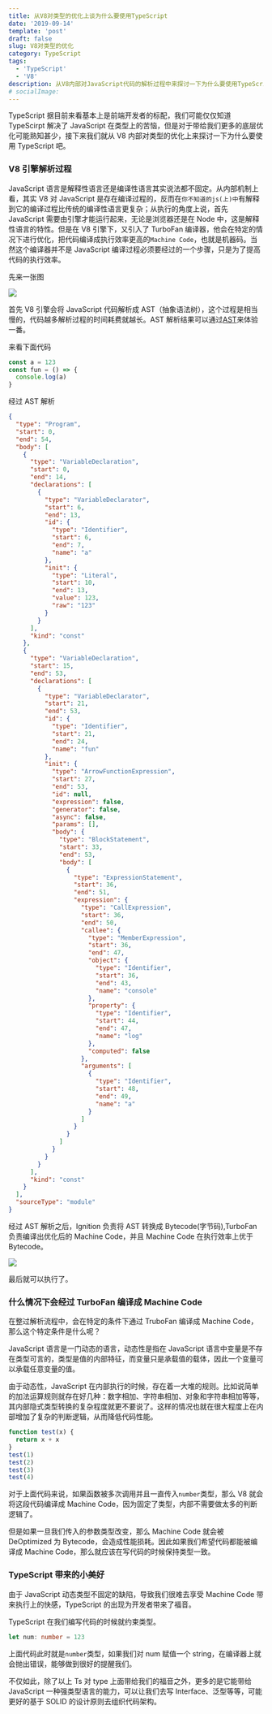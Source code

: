 ```yaml
---
title: 从V8对类型的优化上谈为什么要使用TypeScript
date: '2019-09-14'
template: 'post'
draft: false
slug: V8对类型的优化
category: TypeScript
tags:
  - 'TypeScript'
  - 'V8'
description: 从V8内部对JavaScript代码的解析过程中来探讨一下为什么要使用TypeScript
# socialImage:
---
```


TypeScript 据目前来看基本上是前端开发者的标配，我们可能仅仅知道 TypeScirpt 解决了 JavaScript 在类型上的苦恼，但是对于带给我们更多的底层优化可能熟知甚少，接下来我们就从 V8 内部对类型的优化上来探讨一下为什么要使用 TypeScript 吧。

### V8 引擎解析过程

JavaScript 语言是解释性语言还是编译性语言其实说法都不固定。从内部机制上看，其实 V8 对 JavaScript 是存在编译过程的，反而在`你不知道的js(上)中`有解释到它的编译过程比传统的编译性语言更复杂；从执行的角度上说，首先 JavaScript 需要由引擎才能运行起来，无论是浏览器还是在 Node 中，这是解释性语言的特性。但是在 V8 引擎下，又引入了 TurboFan 编译器，他会在特定的情况下进行优化，把代码编译成执行效率更高的`Machine Code`，也就是机器码。当然这个编译器并不是 JavaScript 编译过程必须要经过的一个步骤，只是为了提高代码的执行效率。

先来一张图

![](./1.jpg)

首先 V8 引擎会将 JavaScript 代码解析成 AST（抽象语法树），这个过程是相当慢的，代码越多解析过程的时间耗费就越长。AST 解析结果可以通过[AST](https://astexplorer.net/)来体验一番。

来看下面代码

```js
const a = 123
const fun = () => {
  console.log(a)
}
```

经过 AST 解析

```json
{
  "type": "Program",
  "start": 0,
  "end": 54,
  "body": [
    {
      "type": "VariableDeclaration",
      "start": 0,
      "end": 14,
      "declarations": [
        {
          "type": "VariableDeclarator",
          "start": 6,
          "end": 13,
          "id": {
            "type": "Identifier",
            "start": 6,
            "end": 7,
            "name": "a"
          },
          "init": {
            "type": "Literal",
            "start": 10,
            "end": 13,
            "value": 123,
            "raw": "123"
          }
        }
      ],
      "kind": "const"
    },
    {
      "type": "VariableDeclaration",
      "start": 15,
      "end": 53,
      "declarations": [
        {
          "type": "VariableDeclarator",
          "start": 21,
          "end": 53,
          "id": {
            "type": "Identifier",
            "start": 21,
            "end": 24,
            "name": "fun"
          },
          "init": {
            "type": "ArrowFunctionExpression",
            "start": 27,
            "end": 53,
            "id": null,
            "expression": false,
            "generator": false,
            "async": false,
            "params": [],
            "body": {
              "type": "BlockStatement",
              "start": 33,
              "end": 53,
              "body": [
                {
                  "type": "ExpressionStatement",
                  "start": 36,
                  "end": 51,
                  "expression": {
                    "type": "CallExpression",
                    "start": 36,
                    "end": 50,
                    "callee": {
                      "type": "MemberExpression",
                      "start": 36,
                      "end": 47,
                      "object": {
                        "type": "Identifier",
                        "start": 36,
                        "end": 43,
                        "name": "console"
                      },
                      "property": {
                        "type": "Identifier",
                        "start": 44,
                        "end": 47,
                        "name": "log"
                      },
                      "computed": false
                    },
                    "arguments": [
                      {
                        "type": "Identifier",
                        "start": 48,
                        "end": 49,
                        "name": "a"
                      }
                    ]
                  }
                }
              ]
            }
          }
        }
      ],
      "kind": "const"
    }
  ],
  "sourceType": "module"
}
```

经过 AST 解析之后，Ignition 负责将 AST 转换成 Bytecode(字节码),TurboFan 负责编译出优化后的 Machine Code，并且 Machine Code 在执行效率上优于 Bytecode。

![](./2.jpg)

最后就可以执行了。

### 什么情况下会经过 TurboFan 编译成 Machine Code

在整过解析流程中，会在特定的条件下通过 TruboFan 编译成 Machine Code，那么这个特定条件是什么呢？

JavaScript 语言是一门动态的语言，动态性是指在 JavaScript 语言中变量是不存在类型可言的，类型是值的内部特征，而变量只是承载值的载体，因此一个变量可以承载任意变量的值。

由于动态性，JavaScript 在内部执行的时候，存在着一大堆的规则。比如说简单的加法运算规则就存在好几种：数字相加、字符串相加、对象和字符串相加等等，其内部隐式类型转换的复杂程度就更不要说了。这样的情况也就在很大程度上在内部增加了复杂的判断逻辑，从而降低代码性能。

```js
function test(x) {
  return x + x
}
test(1)
test(2)
test(3)
test(4)
```

对于上面代码来说，如果函数被多次调用并且一直传入`number`类型，那么 V8 就会将这段代码编译成 Machine Code，因为固定了类型，内部不需要做太多的判断逻辑了。

但是如果一旦我们传入的参数类型改变，那么 Machine Code 就会被 DeOptimized 为 Bytecode，会造成性能损耗。因此如果我们希望代码都能被编译成 Machine Code，那么就应该在写代码的时候保持类型一致。

### TypeScript 带来的小美好

由于 JavaScript 动态类型不固定的缺陷，导致我们很难去享受 Machine Code 带来执行上的快感，TypeScript 的出现为开发者带来了福音。

TypeScript 在我们编写代码的时候就约束类型。

```ts
let num: number = 123
```

上面代码此时就是`number`类型，如果我们对 num 赋值一个 string，在编译器上就会抛出错误，能够做到很好的提醒我们。

不仅如此，除了以上 Ts 对 type 上面带给我们的福音之外，更多的是它能带给 JavaScript 一种强类型语言的能力，可以让我们去写 Interface、泛型等等，可能更好的基于 SOLID 的设计原则去组织代码架构。
